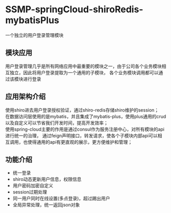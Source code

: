 # SSMP-springCloud-shiroRedis-mybatisPlus
一个独立的用户登录管理模块

## 模块应用
用户登录管理几乎是所有网络应用中最重要的模块之一，由于公司各个业务模块相互独立，因此将用户登录提取为一个通用的子模块，
各个业务模块调用都可以通过该模块进行登录

## 应用架构介绍
使用shiro进去用户登录授权验证，通过shiro-redis存储shiro维护的session；<br>
在数据访问层使用的是mybatis，并且集成了mybatis-plus，使用plus通用的crud以及自定义可以节省我们开发时间，提高开发效率；<br>
使用spring-cloud主要的作用是通过consul作为服务注册中心，对所有模块的api进行统一的治理，
通过feign声明接口，转发请求，使各个子模块内部api可以相互调用，也使得通用的api有更直观的展示，更方便维护和管理；

## 功能介绍
* 统一登录
* shiro动态更新用户信息，权限信息
* 用户密码加密自定义
* session过期处理
* 同一用户同时在线设置(多点登录)，超过踢出用户
* 全局异常处理，统一返回json对象
